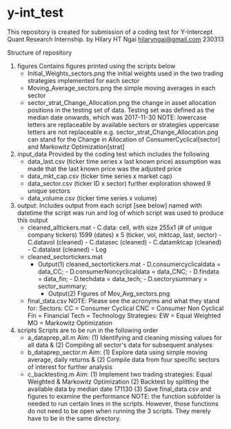 # y-int_test
This repository is created for submission of a coding test for Y-Intercept Quant Research Internship.
by Hilary HT Ngai
hilaryngai@gmail.com
230313

Structure of repository
1) figures
	Contains figures printed using the scripts below
	- Initial_Weights_sectors.png
		the initial weights used in the two trading strategies implemented for each sector
	- Moving_Average_sectors.png
		the simple moving averages in each sector
	- sector_strat_Change_Allocation.png
		the change in asset allocation positions in the testing set of data. Testing set was defined as the median date onwards, which was 2017-11-30
		NOTE: lowercase letters are replaceable by available sectors or strategies
			uppercase letters are not replaceable
		e.g. sector_strat_Change_Allocation.png can stand for the Change in Allocation of ConsumerCyclical[sector] and Markowitz Optimization[strat]
2) input_data
	Provided by the coding test which includes the following
	- data_last.csv (ticker time series x last known price)
		assumption was made that the last known price was the adjusted price
	- data_mkt_cap.csv (ticker time series x market cap)
	- data_sector.csv (ticker ID x sector)
		further exploration showed 9 unique sectors
	- data_volume.csv (ticker time series x volume)
3) output: 
	Includes output from each script [see below] named with datetime the script was run and log of which script was used to produce this output
	- cleaned_alltickers.mat
           - C.data: cell, with size 255x1 (# of unique company tickers)
               1599 (dates) x 5 (ticker, vol, mktcap, last, sector)
           - C.datavol (cleaned)
           - C.datasec (cleaned)
           - C.datamktcap (cleaned)
           - C.datalast (cleaned)
           - Log
	- cleaned_sectortickers.mat
	   - Output(1) cleaned_sectortickers.mat 
              - D.consumercyclicaldata = data_CC;
              - D.consumerNoncyclicaldata = data_CNC;
              - D.findata = data_fin;
              - D.techdata = data_tech;
              - D.sectorysummary = sector_summary;
           - Output(2) Figures of Mov_Avg_sectors.png
	- final_data.csv
		NOTE: Please see the acronyms and what they stand for:
			Sectors: CC = Consumer Cyclical
				 CNC = Consumer Non Cyclical
				 Fin = Financial
				 Tech = Technology
			Strategies: EW = Equal Weighted
				    MO = Markowitz Optimization
4) scripts
  Scripts are to be run in the following order
	- a_dataprep_all.m
		Aim: (1) Identifying and cleaning missing values for all data & (2) Compiling all sector's data for subsequent analyses
	- b_dataprep_sector.m
		Aim: (1) Explore data using simple moving average, daily returns & (2) Compile data from four specific sectors of interest for further analysis
	- c_backtesting.m
		Aim: (1) Implement two trading strategies: Equal Weighted & Markowitz Optimization (2) Backtest by splitting the available data by median date 171130 (3) Save final_data.csv and figures to examine the performance 
NOTE: the function subfolder is needed to run certain lines in the scripts. However, those functions do not need to be open when running the 3 scripts. They merely have to be in the same directory.
